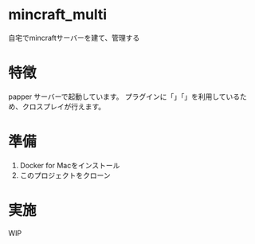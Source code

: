 # mincraft_multi
自宅でmincraftサーバーを建て、管理する

# 特徴
papper サーバーで起動しています。
プラグインに「」「」を利用しているため、クロスプレイが行えます。

# 準備
1. Docker for Macをインストール
1. このプロジェクトをクローン

# 実施
WIP